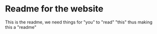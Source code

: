 # Readme for the website


This is the readme, we need things for "you" to "read" "this" thus making this a "readme"
